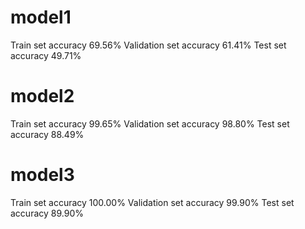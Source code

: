 # model1
Train set accuracy 69.56% Validation set accuracy 61.41% Test set accuracy 49.71%
# model2
Train set accuracy 99.65% Validation set accuracy 98.80% Test set accuracy 88.49%
# model3
Train set accuracy 100.00% Validation set accuracy 99.90% Test set accuracy 89.90%
